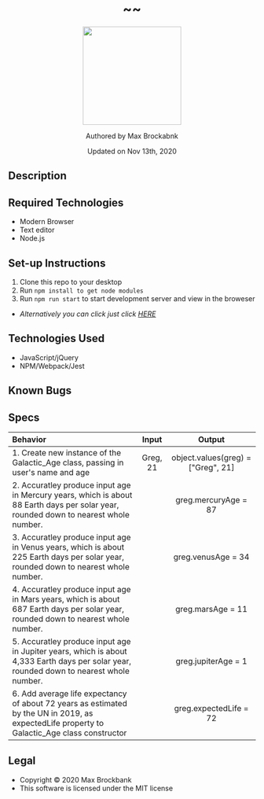 <h1 align="center">~<!-- Add Project Title Here -->~</h1>
<div align="center">
<img src="https://github.com/MaxBrockbank.png" width="200px" height="auto" >
</div>
<p align="center">Authored by Max Brockabnk</p>
<p align="center">Updated on Nov 13th, 2020</p>

## Description

## Required Technologies
* Modern Browser
* Text editor
* Node.js


## Set-up Instructions
1. Clone this repo to your desktop
2. Run ``npm install to get node modules``
3. Run ``npm run start`` to start development server and view in the broweser
* _Alternatively you can click just click [HERE]()_

## Technologies Used
* JavaScript/jQuery
* NPM/Webpack/Jest

## Known Bugs

## Specs

| Behavior  | Input | Output  |
| :--- | :---: |  :---:  |
|1. Create new instance of the Galactic_Age class, passing in user's name and age | Greg, 21 | object.values(greg) = ["Greg", 21]|
|2. Accuratley produce input age in Mercury years, which is about 88 Earth days per solar year, rounded down to nearest whole number.|| greg.mercuryAge = 87|
|3. Accuratley produce input age in Venus years, which is about 225 Earth days per solar year, rounded down to nearest whole number.|| greg.venusAge = 34|
|4. Accuratley produce input age in Mars years, which is about 687 Earth days per solar year, rounded down to nearest whole number.|| greg.marsAge = 11|
|5. Accuratley produce input age in Jupiter years, which is about 4,333 Earth days per solar year, rounded down to nearest whole number.|| greg.jupiterAge = 1|
|6. Add average life expectancy of about 72 years as estimated by the UN in 2019, as expectedLife property to Galactic_Age class constructor||greg.expectedLife = 72|
## Legal
* Copyright © 2020 Max Brockbank
* This software is licensed under the MIT license